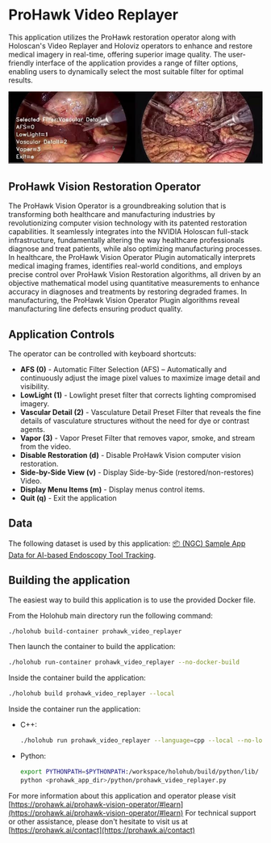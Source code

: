 # ProHawk Video Replayer

This application utilizes the ProHawk restoration operator along with Holoscan's Video Replayer and Holoviz operators to enhance and restore medical imagery in real-time, offering superior image quality. The user-friendly interface of the application provides a range of filter options, enabling users to dynamically select the most suitable filter for optimal results.

![](screenshot.png)

## ProHawk Vision Restoration Operator

The ProHawk Vision Operator is a groundbreaking solution that is transforming both healthcare and manufacturing industries by revolutionizing computer vision technology with its patented restoration capabilities. It seamlessly integrates into the NVIDIA Holoscan full-stack infrastructure, fundamentally altering the way healthcare professionals diagnose and treat patients, while also optimizing manufacturing processes. In healthcare, the ProHawk Vision Operator Plugin automatically interprets medical imaging frames, identifies real-world conditions, and employs precise control over ProHawk Vision Restoration algorithms, all driven by an objective mathematical model using quantitative measurements to enhance accuracy in diagnoses and treatments by restoring degraded frames. In manufacturing, the ProHawk Vision Operator Plugin algorithms reveal manufacturing line defects ensuring product quality.

## Application Controls

The operator can be controlled with keyboard shortcuts:

- **AFS (0)** - Automatic Filter Selection (AFS) – Automatically and continuously adjust the image pixel values to maximize image detail and visibility.
- **LowLight (1)** - Lowlight preset filter that corrects lighting compromised imagery.
- **Vascular Detail (2)** - Vasculature Detail Preset Filter that reveals the fine details of vasculature structures without the need for dye or contrast agents.
- **Vapor (3)** - Vapor Preset Filter that removes vapor, smoke, and stream from the video.
- **Disable Restoration (d)** - Disable ProHawk Vision computer vision restoration.
- **Side-by-Side View (v)** - Display Side-by-Side (restored/non-restores) Video.
- **Display Menu Items (m)** - Display menus control items.
- **Quit (q)** - Exit the application

## Data

The following dataset is used by this application:
[📦️ (NGC) Sample App Data for AI-based Endoscopy Tool Tracking](https://catalog.ngc.nvidia.com/orgs/nvidia/teams/clara-holoscan/resources/holoscan_endoscopy_sample_data).

##  Building the application

The easiest way to build this application is to use the provided Docker file.

From the Holohub main directory run the following command:

  ```bash
  ./holohub build-container prohawk_video_replayer
  ```

Then launch the container to build the application:

  ```bash
  ./holohub run-container prohawk_video_replayer --no-docker-build
  ```

Inside the container build the application:

  ```bash
  ./holohub build prohawk_video_replayer --local
  ```

Inside the container run the application:

- C++:
    ```bash
    ./holohub run prohawk_video_replayer --language=cpp --local --no-local-build
    ```
- Python:
    ```bash
    export PYTHONPATH=$PYTHONPATH:/workspace/holohub/build/python/lib/
    python <prohawk_app_dir>/python/prohawk_video_replayer.py
    ```

For more information about this application and operator please visit [https://prohawk.ai/prohawk-vision-operator/#learn](https://prohawk.ai/prohawk-vision-operator/#learn)
For technical support or other assistance, please don't hesitate to visit us at [https://prohawk.ai/contact](https://prohawk.ai/contact)

